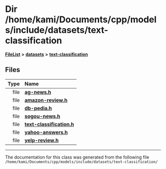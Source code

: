 

# Dir /home/kami/Documents/cpp/models/include/datasets/text-classification



[**FileList**](files.md) **>** [**datasets**](dir_29ff4802398ba4a572b958e731c7adb4.md) **>** [**text-classification**](dir_50f41150f848aea77b9741968a6098a5.md)












## Files

| Type | Name |
| ---: | :--- |
| file | [**ag-news.h**](ag-news_8h.md) <br> |
| file | [**amazon-review.h**](amazon-review_8h.md) <br> |
| file | [**db-pedia.h**](db-pedia_8h.md) <br> |
| file | [**sogou-news.h**](sogou-news_8h.md) <br> |
| file | [**text-classification.h**](text-classification_8h.md) <br> |
| file | [**yahoo-answers.h**](yahoo-answers_8h.md) <br> |
| file | [**yelp-review.h**](yelp-review_8h.md) <br> |



























































------------------------------
The documentation for this class was generated from the following file `/home/kami/Documents/cpp/models/include/datasets/text-classification/`

